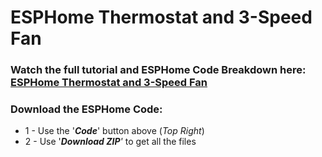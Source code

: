 # ESPHome Thermostat and 3-Speed Fan

### Watch the full tutorial and ESPHome Code Breakdown here: [ESPHome Thermostat and 3-Speed Fan](https://youtu.be/yEYldUhZJQw)

### Download the ESPHome Code:
* 1 - Use the '***Code***' button above (_Top Right_)
* 2 - Use '***Download ZIP**'* to get all the files
